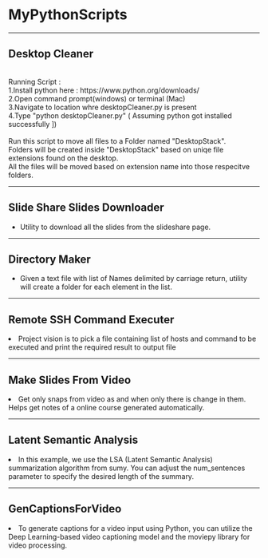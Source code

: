 # MyPythonScripts
<hr>

<h2>Desktop Cleaner</h2> 
</br>
Running Script : 
</br>
1.Install python here : https://www.python.org/downloads/ <br>
2.Open command prompt(windows) or terminal (Mac)<br>
3.Navigate to location whre desktopCleaner.py is present <br>
4.Type "python desktopCleaner.py" ( Assuming python got installed successfully ]) <br>

</br>
Run this script to move all files to a Folder named "DesktopStack".
</br>
Folders will be created inside "DesktopStack" based on uniqe file extensions found on the desktop.
</br>
All the files will be moved based on extension name into those respecitve folders.
</br>
<hr>

<h2> Slide Share Slides Downloader </h2>
<ul>
<li> Utility to download all the slides from the slideshare page. </li>
</ul>
<hr>
<h2>Directory Maker</h2>
<ul>
<li> Given a text file with list of Names delimited by carriage return, utility will create a folder for each element in the list. </li>
</ul>

<hr>
<h2> Remote SSH Command Executer </h2>
<li> Project vision is to pick a file containing list of hosts and command to be executed and print the required result to output file</li>

<hr> 
<h2> Make Slides From Video </h2>
<li> Get only snaps from video as and when only there is change in them. Helps get notes of a online course generated automatically. </li>

<hr>

<h2> Latent Semantic Analysis </h2>
<li> In this example, we use the LSA (Latent Semantic Analysis) summarization algorithm from sumy. You can adjust the num_sentences parameter to specify the desired length of the summary. </li>

<hr>
<h2> GenCaptionsForVideo </h2>
<li> To generate captions for a video input using Python, you can utilize the Deep Learning-based video captioning model and the moviepy library for video processing. </li>
